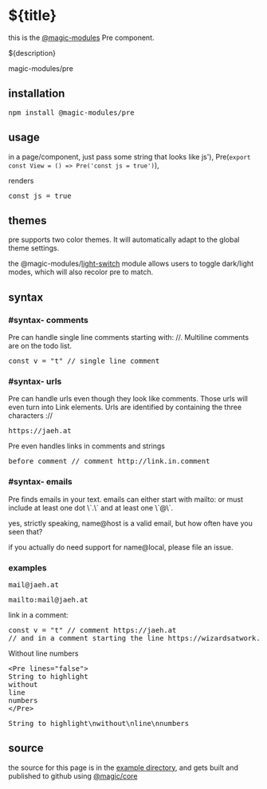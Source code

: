# ${title}

this is the
[@magic-modules](https://github.com/magic-modules)
Pre component.

${description}

<GitBadges>magic-modules/pre</GitBadges>

## installation

<Pre>npm install @magic-modules/pre</Pre>

## usage

in a page/component, just pass some string that looks like js'),
  Pre(`export const View = () => Pre('const js = true')`),

renders

<Pre>const js = true</Pre>

## themes

pre supports two color themes. It will automatically adapt to the global theme settings.

the @magic-modules/[light-switch](https://github.com/magic-modules/light-switch)
 module allows users to toggle dark/light modes, which will also recolor pre to match.

## syntax

### #syntax- comments

Pre can handle single line comments starting with: //.
Multiline comments are on the todo list.

<Pre>const v = "t" // single line comment</Pre>

### #syntax- urls

Pre can handle urls even though they look like comments.
Those urls will even turn into Link elements.
Urls are identified by containing the three characters ://

<Pre>https://jaeh.at</Pre>

Pre even handles links in comments and strings

<Pre>before comment // comment http://link.in.comment</Pre>

### #syntax- emails

Pre finds emails in your text.
emails can either start with mailto: or must include at least one dot \\\`.\\\`
and at least one \\\`@\\\`.

yes, strictly speaking, name@host is a valid email, but how often have you seen that?

if you actually do need support for name@local, please file an issue.

### examples

<Pre>mail@jaeh.at</Pre>

<Pre>mailto:mail@jaeh.at</Pre>

link in a comment:

<Pre>
const v = "t" // comment https://jaeh.at
// and in a comment starting the line https://wizardsatwork.at
</Pre>

Without line numbers

<Pre>
&lt;Pre lines="false">
String to highlight
without
line
numbers
&lt;/Pre>
</Pre>

<Pre lines="false">String to highlight\nwithout\nline\nnumbers</Pre>

## source

the source for this page is in the
[example directory](https://github.com/magic-modules/pre/tree/master/example),
and gets built and published to github using
[@magic/core](https://github.com/magic/core)

